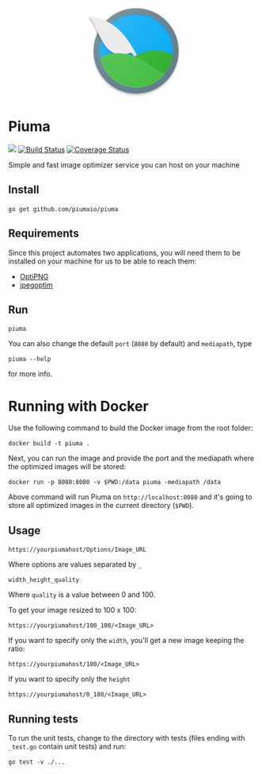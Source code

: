 <p align="center"><img src="https://raw.githubusercontent.com/astagi/mystatics/master/piuma/Piuma_rounded_1.png" width='192' height="183" /></p>


# Piuma    
[![](https://images.microbadger.com/badges/version/piumaio/piuma.svg)](https://microbadger.com/images/piumaio/piuma "Get your own version badge on microbadger.com")
[![Build Status](https://travis-ci.org/piumaio/piuma.svg?branch=master)](https://travis-ci.org/piumaio/piuma) [![Coverage Status](https://img.shields.io/codecov/c/github/piumaio/piuma.svg)](https://codecov.io/gh/piumaio/piuma)


Simple and fast image optimizer service you can host on your machine

## Install

```
go get github.com/piumaio/piuma
```

## Requirements

Since this project automates two applications, you will need them to be installed on your machine for us to be able to reach them:

- [OptiPNG](http://optipng.sourceforge.net/)
- [jpegoptim](https://github.com/tjko/jpegoptim)

## Run

```
piuma
```

You can also change the default `port` (`8080` by default) and `mediapath`, type

```
piuma --help
```

for more info.

# Running with Docker

Use the following command to build the Docker image from the root folder:

```
docker build -t piuma .
```

Next, you can run the image and provide the port and the mediapath where the optimized images will be stored:
```
docker run -p 8080:8080 -v $PWD:/data piuma -mediapath /data
```

Above command will run Piuma on ```http://localhost:8080``` and it's going to store all optimized images in the current directory (```$PWD```).

## Usage

    https://yourpiumahost/Options/Image_URL

Where options are values separated by `_`

    width_height_quality

Where `quality` is a value between 0 and 100.

To get your image resized to 100 x 100:

    https://yourpiumahost/100_100/<Image_URL>

If you want to specify only the `width`, you'll get a new image keeping the ratio:

    https://yourpiumahost/100/<Image_URL>

If you want to specify only the `height`

    https://yourpiumahost/0_100/<Image_URL>

## Running tests
To run the unit tests, change to the directory with tests (files ending with ```_test.go``` contain unit tests) and run:

```
go test -v ./...
```

